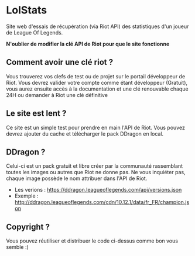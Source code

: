 # LolStats
Site web d'essais de récupération (via Riot API) des statistiques d'un joueur de League Of Legends.

**N'oublier de modifier la clé API de Riot pour que le site fonctionne**

## Comment avoir une clé riot ?
Vous trouverez vos clefs de test ou de projet sur le portail développeur de Riot.
Vous devrez valider votre compte comme étant développeur (Gratuit), vous aurez ensuite accès à la documentation et une clé renouvable chaque 24H ou demander à Riot une clé définitive

## Le site est lent ?
Ce site est un simple test pour prendre en main l'API de Riot.
Vous pouvez devrez ajouter du cache et télécharger le pack DDragon en local.

## DDragon ?
Celui-ci est un pack gratuit et libre créer par la communauté rassemblant toutes les images ou autres que Riot ne donne pas.
Ne vous inquiéter pas, chaque image possède le nom attribuer dans l'API de Riot.

- Les verions : https://ddragon.leagueoflegends.com/api/versions.json
- Exemple : http://ddragon.leagueoflegends.com/cdn/10.12.1/data/fr_FR/champion.json

## Copyright ?
Vous pouvez réutiliser et distribuer le code ci-dessus comme bon vous semble :)